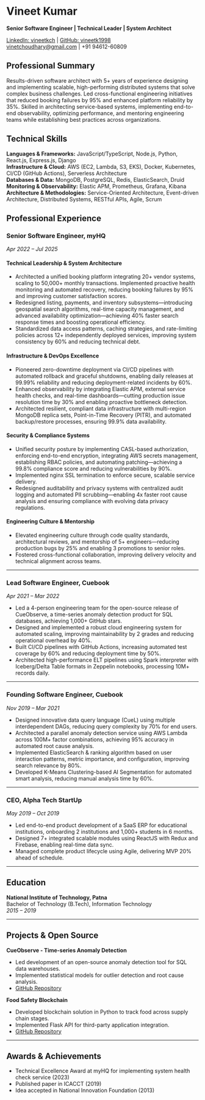 # Vineet Kumar
**Senior Software Engineer | Technical Leader | System Architect**

[LinkedIn: vineetkch](https://www.linkedin.com/in/vineetkch) | [GitHub: vineetk1998](https://github.com/vineetk1998)  
vinetchoudhary@gmail.com | +91 94612-60809

## Professional Summary
Results-driven software architect with 5+ years of experience designing and implementing scalable, high-performing distributed systems that solve complex business challenges. Led cross-functional engineering initiatives that reduced booking failures by 95% and enhanced platform reliability by 35%. Skilled in architecting service-based systems, implementing end-to-end observability, optimizing performance, and mentoring engineering teams while establishing best practices across organizations.

## Technical Skills
**Languages & Frameworks:** JavaScript/TypeScript, Node.js, Python, React.js, Express.js, Django  
**Infrastructure & Cloud:** AWS (EC2, Lambda, S3, EKS), Docker, Kubernetes, CI/CD (GitHub Actions), Serverless Architecture  
**Databases & Data:** MongoDB, PostgreSQL, Redis, ElasticSearch, Druid  
**Monitoring & Observability:** Elastic APM, Prometheus, Grafana, Kibana  
**Architecture & Methodologies:** Service-Oriented Architecture, Event-driven Architecture, Distributed Systems, RESTful APIs, Agile, Scrum

## Professional Experience

### Senior Software Engineer, myHQ
*Apr 2022 – Jul 2025*

#### Technical Leadership & System Architecture
* Architected a unified booking platform integrating 20+ vendor systems, scaling to 50,000+ monthly transactions. Implemented proactive health monitoring and automated recovery, reducing booking failures by 95% and improving customer satisfaction scores.
* Redesigned listing, payments, and inventory subsystems—introducing geospatial search algorithms, real-time capacity management, and advanced availability optimization—achieving 40% faster search response times and boosting operational efficiency.
* Standardized data access patterns, caching strategies, and rate-limiting policies across 12+ independently deployed services, improving system consistency by 60% and reducing technical debt.

#### Infrastructure & DevOps Excellence
* Pioneered zero-downtime deployment via CI/CD pipelines with automated rollback and graceful shutdowns, enabling daily releases at 99.99% reliability and reducing deployment-related incidents by 60%.
* Enhanced observability by integrating Elastic APM, external service health checks, and real-time dashboards—cutting production issue resolution time by 30% and enabling proactive bottleneck detection.
* Architected resilient, compliant data infrastructure with multi-region MongoDB replica sets, Point-in-Time Recovery (PITR), and automated backup/restore processes, ensuring 99.9% data availability.

#### Security & Compliance Systems
* Unified security posture by implementing CASL-based authorization, enforcing end-to-end encryption, integrating AWS secrets management, establishing RBAC policies, and automating patching—achieving a 99.8% compliance score and reducing vulnerabilities by 90%.
* Implemented nginx SSL termination to enforce secure, scalable service delivery.
* Redesigned auditability and privacy systems with centralized audit logging and automated PII scrubbing—enabling 4x faster root cause analysis and ensuring compliance with evolving data privacy regulations.

#### Engineering Culture & Mentorship
* Elevated engineering culture through code quality standards, architectural reviews, and mentorship of 5+ engineers—reducing production bugs by 25% and enabling 3 promotions to senior roles.
* Fostered cross-functional collaboration, improving delivery velocity and technical alignment across teams.

---

### Lead Software Engineer, Cuebook
*Apr 2021 – Mar 2022*
* Led a 4-person engineering team for the open-source release of CueObserve, a time-series anomaly detection product for SQL databases, achieving 1,000+ GitHub stars.
* Designed and implemented a robust cloud engineering system for automated scaling, improving maintainability by 2 grades and reducing operational overhead by 40%.
* Built CI/CD pipelines with GitHub Actions, increasing automated test coverage by 60% and reducing deployment time by 50%.
* Architected high-performance ELT pipelines using Spark interpreter with Iceberg/Delta Table formats in Zeppelin notebooks, processing 10M+ records daily.

---

### Founding Software Engineer, Cuebook
*Nov 2019 – Mar 2021*
* Designed innovative data query language (CueL) using multiple interdependent DAGs, reducing query complexity by 70% for end users.
* Architected a parallel anomaly detection service using AWS Lambda across 100M+ factor combinations, achieving 95% accuracy in automated root cause analysis.
* Implemented ElasticSearch & ranking algorithm based on user interaction patterns, metric importance, and configuration, improving search relevance by 80%.
* Developed K-Means Clustering-based AI Segmentation for automated smart analysis, reducing manual analysis time by 60%.

---

### CEO, Alpha Tech StartUp
*May 2019 – Oct 2019*
* Led end-to-end product development of a SaaS ERP for educational institutions, onboarding 2 institutions and 1,000+ students in 6 months.
* Designed 7+ integrated scalable modules using ReactJS with Redux and Firebase, enabling real-time data sync.
* Managed complete product lifecycle using Agile, delivering MVP 20% ahead of schedule.

---

## Education
**National Institute of Technology, Patna**  
Bachelor of Technology (B.Tech), Information Technology  
*2015 – 2019*

---

## Projects & Open Source
**CueObserve - Time-series Anomaly Detection**
* Led development of an open-source anomaly detection tool for SQL data warehouses.
* Implemented statistical models for outlier detection and root cause analysis.
* [GitHub Repository](https://github.com/cuebook/CueObserve)

**Food Safety Blockchain**
* Developed blockchain solution in Python to track food across supply chain stages.
* Implemented Flask API for third-party application integration.
* [GitHub Repository](https://github.com/vineetk1998/foodchain)

---

## Awards & Achievements
* Technical Excellence Award at myHQ for implementing system health check service (2023)
* Published paper in ICACCT (2019)
* Idea accepted in National Innovation Foundation (2013)
